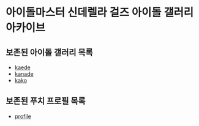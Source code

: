 # 아이돌마스터 신데렐라 걸즈 아이돌 갤러리 아카이브
## 보존된 아이돌 갤러리 목록
* [kaede](idols/kaede)
* [kanade](idols/kanade)
* [kako](idols/kako)
## 보존된 푸치 프로필 목록
* [profile](etc/puchi/profile)